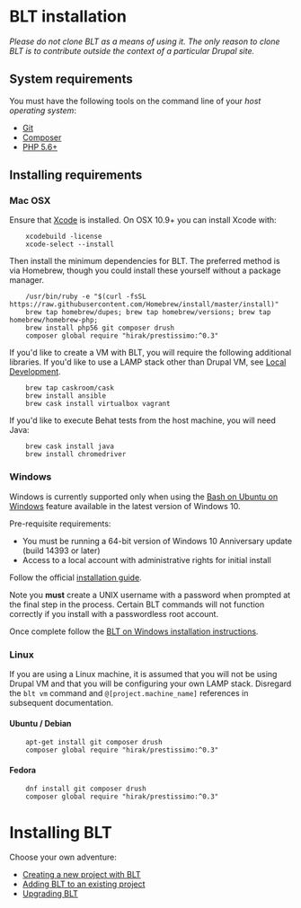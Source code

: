# BLT installation

*Please do not clone BLT as a means of using it. The only reason to clone BLT is to contribute outside the context of a particular Drupal site.*

## System requirements

You must have the following tools on the command line of your *host operating system*:

* [Git](https://git-scm.com/)
* [Composer](https://getcomposer.org/download/)
* [PHP 5.6+](http://php.net/manual/en/install.php)

## Installing requirements

### Mac OSX

Ensure that [Xcode](https://itunes.apple.com/us/app/xcode/id497799835?mt=12) is installed. On OSX 10.9+ you can install Xcode with:

        xcodebuild -license
        xcode-select --install

Then install the  minimum dependencies for BLT. The preferred method is via Homebrew, though you could install these yourself without a package manager.

        /usr/bin/ruby -e "$(curl -fsSL https://raw.githubusercontent.com/Homebrew/install/master/install)"
        brew tap homebrew/dupes; brew tap homebrew/versions; brew tap homebrew/homebrew-php;
        brew install php56 git composer drush
        composer global require "hirak/prestissimo:^0.3"

If you'd like to create a VM with BLT, you will require the following additional libraries. If you'd like to use a LAMP stack other than Drupal VM, see [Local Development](readme/local-development.md).

        brew tap caskroom/cask
        brew install ansible
        brew cask install virtualbox vagrant

If you'd like to execute Behat tests from the host machine, you will need Java:

        brew cask install java
        brew install chromedriver

### Windows

Windows is currently supported only when using the [Bash on Ubuntu on Windows](https://msdn.microsoft.com/en-us/commandline/wsl/about) feature available in the latest version of Windows 10.

Pre-requisite requirements:
  - You must be running a 64-bit version of Windows 10 Anniversary update (build 14393 or later)
  - Access to a local account with administrative rights for initial install

Follow the official [installation guide](https://msdn.microsoft.com/en-us/commandline/wsl/install_guide).

Note you **must** create a UNIX username with a password when prompted at the final step in the process. Certain BLT commands will not function correctly if you install with a passwordless root account.

Once complete follow the [BLT on Windows installation instructions](readme/windows-install.md).

### Linux

If you are using a Linux machine, it is assumed that you will not be using Drupal VM and that you will be configuring your own LAMP stack. Disregard the `blt vm` command and `@[project.machine_name]` references in subsequent documentation.

#### Ubuntu / Debian

        apt-get install git composer drush
        composer global require "hirak/prestissimo:^0.3"

#### Fedora

        dnf install git composer drush
        composer global require "hirak/prestissimo:^0.3"

# Installing BLT

Choose your own adventure:

* [Creating a new project with BLT](readme/creating-new-project.md)
* [Adding BLT to an existing project](readme/adding-to-project.md)
* [Upgrading BLT](readme/updating-blt.md)
